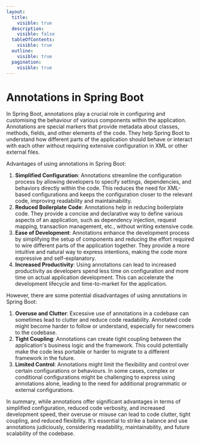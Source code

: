 ```yaml
---
layout:
  title:
    visible: true
  description:
    visible: false
  tableOfContents:
    visible: true
  outline:
    visible: true
  pagination:
    visible: true
---
```


# Annotations in Spring Boot

In Spring Boot, annotations play a crucial role in configuring and customising the behaviour of various components within the application. Annotations are special markers that provide metadata about classes, methods, fields, and other elements of the code. They help Spring Boot to understand how different parts of the application should behave or interact with each other without requiring extensive configuration in XML or other external files.

Advantages of using annotations in Spring Boot:

1. **Simplified Configuration**: Annotations streamline the configuration process by allowing developers to specify settings, dependencies, and behaviors directly within the code. This reduces the need for XML-based configurations and keeps the configuration closer to the relevant code, improving readability and maintainability.
2. **Reduced Boilerplate Code**: Annotations help in reducing boilerplate code. They provide a concise and declarative way to define various aspects of an application, such as dependency injection, request mapping, transaction management, etc., without writing extensive code.
3. **Ease of Development**: Annotations enhance the development process by simplifying the setup of components and reducing the effort required to wire different parts of the application together. They provide a more intuitive and natural way to express intentions, making the code more expressive and self-explanatory.
4. **Increased Productivity**: Using annotations can lead to increased productivity as developers spend less time on configuration and more time on actual application development. This can accelerate the development lifecycle and time-to-market for the application.

However, there are some potential disadvantages of using annotations in Spring Boot:

1. **Overuse and Clutter**: Excessive use of annotations in a codebase can sometimes lead to clutter and reduce code readability. Annotated code might become harder to follow or understand, especially for newcomers to the codebase.
2. **Tight Coupling**: Annotations can create tight coupling between the application's business logic and the framework. This could potentially make the code less portable or harder to migrate to a different framework in the future.
3. **Limited Control**: Annotations might limit the flexibility and control over certain configurations or behaviours. In some cases, complex or conditional configurations might be challenging to express using annotations alone, leading to the need for additional programmatic or external configurations.

In summary, while annotations offer significant advantages in terms of simplified configuration, reduced code verbosity, and increased development speed, their overuse or misuse can lead to code clutter, tight coupling, and reduced flexibility. It's essential to strike a balance and use annotations judiciously, considering readability, maintainability, and future scalability of the codebase.
